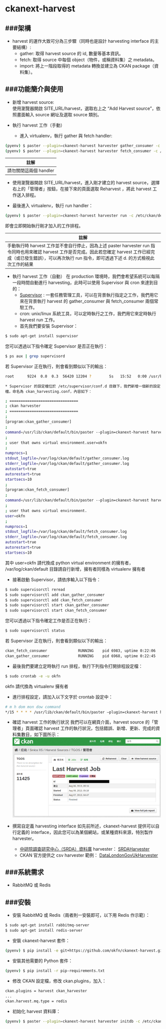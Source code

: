 # ckanext-harvest

<script type="text/javascript" src="../js/general.js"></script>

###架構
---
* harvest 的運作大致可分為三步驟（同時也是設計 harvesting interface 的主要結構）:
    * gather: 取得 harvest source 的 id, 數量等基本資訊。
    * fetch: 取得 source 中每個 object（物件，或稱資料集）之 metadata。
    * import: 將上一階段取得的 metadata 轉換並建立為 CKAN package（資料集）。

###功能簡介與使用
---
* 新增 harvest source: <br>
使用瀏覽器開啟 SITE_URL/harvest，選取右上之 “Add Harvest source”，依照畫面輸入 source 網址及選取 source 類別。

* 執行 harvest 工作（手動）
  * 進入 virtualenv，執行 gather 與 fetch handler:
```Bash
(pyenv) $ paster --plugin=ckanext-harvest harvester gather_consumer -c /etc/ckan/default/production.ini
(pyenv) $ paster --plugin=ckanext-harvest harvester fetch_consumer -c /etc/ckan/default/production.ini
```

| 註解 |
| -- |
| 請勿關閉這兩個 handler |

  * 使用瀏覽器開啟 SITE_URL/harvest，進入剛才建立的 harvest source，選擇右上的「管理者」按鈕，在接下來的頁面選取 Reharvest ，將此 harvest 工作送入排程。

  * 最後進入 virtualenv，執行 run handler：
```Bash
(pyenv) $ paster --plugin=ckanext-harvest harvester run -c /etc/ckan/default/production.ini
```
即會立即開始執行剛才加入的工作排程。

| 註解 |
| -- |
| 手動執行時 harvest 工作並不會自行停止，因為上述 paster harvester run 指令同時也用來確認 harvest 工作是否完成。因此若您確定 harvest 工作已經完成（或已發生錯誤），可以再次執行 run 指令，即可透過下述 d. 的方式檢視此次工作的結果 |

* 執行 harvest 工作（自動）
在 production 環境時，我們會希望系統可以每隔一段時間自動進行 harvesting，此時可以使用 Supervisor 與 cron 來達到目的：
    * [Supervisor](http://supervisord.org/) : 一套任務管理工具，可以在背景執行指定之工作，我們用它來在背景執行 harvest 的 gather_consumer 與 fetch_consumer 兩個常駐工作。
    * cron: unix/linux 系統工具，可以定時執行之工作，我們用它來定時執行 harvest run 工作。
    * 首先我們要安裝 Supervisor：
```Bash
$ sudo apt-get install supervisor
```
您可以透過以下指令確定 Supervisor 是否正在執行：
```Bash
$ ps aux | grep supervisord
```
若 Supervisor 正在執行，則會看到類似以下的輸出：
```Bash
root      9224  0.0  0.3  56420 12204 ?        Ss   15:52   0:00 /usr/bin/python /usr/bin/supervisord
```
    * Supervisor 的設定檔位於 /etc/supervisor/conf.d 目錄下，我們新增一個新的設定檔，命名為 ckan_harvesting.conf，內容如下：
```Bash
; ===============================
; ckan harvester
; ===============================
;
[program:ckan_gather_consumer]
;
command=/usr/lib/ckan/default/bin/paster --plugin=ckanext-harvest harvester gather_consumer -c /etc/ckan/default/production.ini
;
; user that owns virtual environment.user=okfn
;
numprocs=1
stdout_logfile=/var/log/ckan/default/gather_consumer.log
stderr_logfile=/var/log/ckan/default/gather_consumer.log
autostart=true
autorestart=true
startsecs=10
;
[program:ckan_fetch_consumer]
;
command=/usr/lib/ckan/default/bin/paster --plugin=ckanext-harvest harvester fetch_consumer -c /etc/ckan/default/production.ini
;
; user that owns virtual environment.
user=okfn
;
numprocs=1
stdout_logfile=/var/log/ckan/default/fetch_consumer.log
stderr_logfile=/var/log/ckan/default/fetch_consumer.log
autostart=true
autorestart=true
startsecs=10
```
其中 user=okfn 請代換成 python virtual environment 的擁有者， /var/log/ckan/default 目錄請自行新增，擁有者同樣為 virtualenv 擁有者

* 接著啟動 Supervisor，請依序輸入以下指令：
```Bash
$ sudo supervisorctl reread
$ sudo supervisorctl add ckan_gather_consumer
$ sudo supervisorctl add ckan_fetch_consumer
$ sudo supervisorctl start ckan_gather_consumer
$ sudo supervisorctl start ckan_fetch_consumer
```
您可以透過以下指令確定工作是否正在執行：
```Bash
$ sudo supervisorctl status
```
若 Supervisor 正在執行，則會看到類似以下的輸出：
```Bash
ckan_fetch_consumer              RUNNING    pid 6983, uptime 0:22:06
ckan_gather_consumer             RUNNING    pid 6968, uptime 0:22:45
```

* 最後我們要建立定時執行 run 排程，執行下列指令打開排程設定檔：
```Bash
$ sudo crontab -e -u okfn
```
okfn 請代換為 virtualenv 擁有者

* 進行排程設定，請加入以下文字於 crontab 設定中：
```Bash
# m h dom mon dow command
*/15 * * * * /usr/lib/ckan/default/bin/paster –plugin=ckanext-harvest harvester run -c /etc/ckan/default/production.ini
```

* 確認 harvest 工作的執行狀況
我們可以在網頁介面，harvest source 的「管理者」頁面確認 harvest 工作的執行狀況，包括錯誤、新增、更新、完成的資料集數目，如下圖所示：
![](../images/harvestStatus.png)

* 撰寫自定義 harvesting interface
如先前所述，ckanext-harvest 提供可以自行定義的 interface，因此您可以為某個網站，或某種資料來源，特別製作 harvester。<br>
    * [中研院調查研究中心（SRDA）資料庫](https://srda.sinica.edu.tw/) harvester： [SRDAHarvester](https://github.com/u10313335/ckanext-harvest/blob/master/ckanext/harvest/harvesters/srdaharvester.py)<br>
    * CKAN 官方提供之 csv harvester 範例： [DataLondonGovUkHarvester](https://github.com/okfn/ckanext-pdeu/blob/master/ckanext/pdeu/harvesters/london.py)

###系統需求
---
* RabbitMQ 或 Redis

###安裝
---
* 安裝 RabbitMQ 或 Redis（兩者則一安裝即可，以下用 Redis 作示範）：
```Bash
$ sudo apt-get install rabbitmq-server
$ sudo apt-get install redis-server
```

* 安裝 ckanext-harvest 套件：
```Bash
(pyenv) $ pip install -e git+https://github.com/okfn/ckanext-harvest.git#egg=ckanext-harvest
```

* 安裝其他需要的 Python 套件：
```Bash
(pyenv) $ pip install -r pip-requirements.txt
```

* 修改 CKAN 設定檔，修改 ckan.plugins，加入：
```Bash
ckan.plugins = harvest ckan_harvester
...
ckan.harvest.mq.type = redis
```

* 初始化 harvest 資料庫：
```Bash
(pyenv) $ paster --plugin=ckanext-harvest harvester initdb -c /etc/ckan/default/production.ini
```











